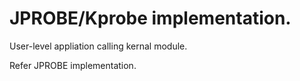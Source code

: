 # JPROBE/Kprobe implementation.

User-level appliation calling kernal module.

Refer JPROBE implementation.

